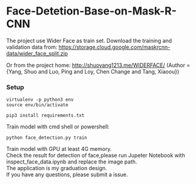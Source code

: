 # Face-Detetion-Base-on-Mask-R-CNN
The project use Wider Face as train set. Download the training and validation data from: https://storage.cloud.google.com/maskrcnn-data/wider_face_split.zip

Or from the project home: http://shuoyang1213.me/WIDERFACE/ (Author = {Yang, Shuo and Luo, Ping and Loy, Chen Change and Tang, Xiaoou})

### Setup

```
virtualenv -p python3 env
source env/bin/activate
```

```
pip3 install requirements.txt
```

Train model with cmd shell or powershell:
```
python face_detection.py train
```

Train model with GPU at least 4G memory.
</br>Check the result for detection of face,please run Jupeter Notebook with inspect_face_data.ipynb and replace the image path.
</br>The application is my graduation design.
</br>If you have any questions, please submit a issue.
